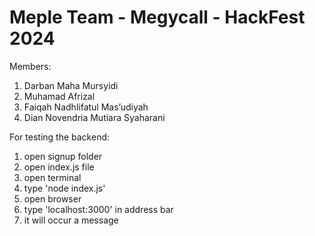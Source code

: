 # Meple Team - Megycall - HackFest 2024
Members:
1. Darban Maha Mursyidi
2. Muhamad Afrizal
3. Faiqah Nadhlifatul Mas’udiyah
4. Dian Novendria Mutiara Syaharani

For testing the backend:
1. open signup folder
2. open index.js file
3. open terminal
4. type 'node index.js'
5. open browser
6. type 'localhost:3000' in address bar
7. it will occur a message
